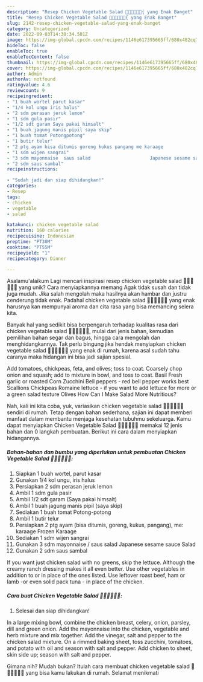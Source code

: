 ```yaml
---
description: "Resep Chicken Vegetable Salad 🍗🍗🍗🥗🥗🥗{ yang Enak Banget"
title: "Resep Chicken Vegetable Salad 🍗🍗🍗🥗🥗🥗{ yang Enak Banget"
slug: 2142-resep-chicken-vegetable-salad-yang-enak-banget
category: Uncategorized
date: 2022-09-03T14:30:34.501Z
image: https://img-global.cpcdn.com/recipes/1146e617395665ff/680x482cq70/chicken-vegetable-salad-foto-resep-utama.jpg
hideToc: false
enableToc: true
enableTocContent: false
thumbnail: https://img-global.cpcdn.com/recipes/1146e617395665ff/680x482cq70/chicken-vegetable-salad-foto-resep-utama.jpg
cover: https://img-global.cpcdn.com/recipes/1146e617395665ff/680x482cq70/chicken-vegetable-salad-foto-resep-utama.jpg
author: Admin
authorAv: notfound
ratingvalue: 4.6
reviewcount: 9
recipeingredient:
- "1 buah wortel parut kasar"
- "1/4 kol ungu iris halus"
- "2 sdm perasan jeruk lemon"
- "1 sdm gula pasir"
- "1/2 sdt garam Saya pakai himsalt"
- "1 buah jagung manis pipil saya skip"
- "1 buah tomat Potongpotong"
- "1 butir telur"
- "2 ptg ayam bisa ditumis goreng kukus pangang me karaage                      Frozen Karaage"
- "1 sdm wijen sangrai"
- "3 sdm mayonnaise  saus salad                      Japanese sesame sauce Salad"
- "2 sdm saus sambal"
recipeinstructions:

- "Sudah jadi dan siap dihidangkan!"
categories:
- Resep
tags:
- chicken
- vegetable
- salad

katakunci: chicken vegetable salad 
nutrition: 160 calories
recipecuisine: Indonesian
preptime: "PT30M"
cooktime: "PT55M"
recipeyield: "1"
recipecategory: Dinner

---
```



Asalamu'alaikum Lagi mencari inspirasi resep chicken vegetable salad 🍗🍗🍗🥗🥗🥗 yang unik? Cara menyiapkannya memang Agak tidak susah dan tidak juga mudah. Jika salah mengolah maka hasilnya akan hambar dan justru cenderung tidak enak. Padahal chicken vegetable salad 🍗🍗🍗🥗🥗🥗 yang enak harusnya kan mempunyai aroma dan cita rasa yang bisa memancing selera kita.


Banyak hal yang sedikit bisa berpengaruh terhadap kualitas rasa dari chicken vegetable salad 🍗🍗🍗🥗🥗🥗, mulai dari jenis bahan, kemudian pemilihan bahan segar dan bagus, hingga cara mengolah dan menghidangkannya. Tak perlu bingung jika hendak menyiapkan chicken vegetable salad 🍗🍗🍗🥗🥗🥗 yang enak di rumah, karena asal sudah tahu caranya maka hidangan ini bisa jadi sajian spesial.

Add tomatoes, chickpeas, feta, and olives; toss to coat. Coarsely chop onion and squash; add to mixture in bowl, and toss to coat. Basil Fresh garlic or roasted Corn Zucchini Bell peppers - red bell pepper works best Scallions Chickpeas Romaine lettuce - if you want to add lettuce for more or a green salad texture Olives How Can I Make Salad More Nutritious?


Nah, kali ini kita coba, yuk, variasikan chicken vegetable salad 🍗🍗🍗🥗🥗🥗 sendiri di rumah. Tetap dengan bahan sederhana, sajian ini dapat memberi manfaat dalam membantu menjaga kesehatan tubuhmu sekeluarga. Kamu dapat menyiapkan Chicken Vegetable Salad 🍗🍗🍗🥗🥗🥗 memakai 12 jenis bahan dan 0 langkah pembuatan. Berikut ini cara dalam menyiapkan hidangannya.

<!--inarticleads1-->

##### Bahan-bahan dan bumbu yang diperlukan untuk pembuatan Chicken Vegetable Salad 🍗🍗🍗🥗🥗🥗:

1. Siapkan 1 buah wortel, parut kasar
1. Gunakan 1/4 kol ungu, iris halus
1. Persiapkan 2 sdm perasan jeruk lemon
1. Ambil 1 sdm gula pasir
1. Ambil 1/2 sdt garam (Saya pakai himsalt)
1. Ambil 1 buah jagung manis pipil (saya skip)
1. Sediakan 1 buah tomat Potong-potong
1. Ambil 1 butir telur
1. Persiapkan 2 ptg ayam (bisa ditumis, goreng, kukus, pangang), me: karaage                      Frozen Karaage
1. Sediakan 1 sdm wijen sangrai
1. Gunakan 3 sdm mayonnaise / saus salad                      Japanese sesame sauce Salad
1. Gunakan 2 sdm saus sambal


If you want just chicken salad with no greens, skip the lettuce. Although the creamy ranch dressing makes it all even better. Use other vegetables in addition to or in place of the ones listed. Use leftover roast beef, ham or lamb -or even solid pack tuna - in place of the chicken. 

<!--inarticleads2-->

##### Cara buat Chicken Vegetable Salad 🍗🍗🍗🥗🥗🥗:


1. Selesai dan siap dihidangkan!

In a large mixing bowl, combine the chicken breast, celery, onion, parsley, dill and green onion. Add the mayonnaise into the chicken, vegetable and herb mixture and mix together. Add the vinegar, salt and pepper to the chicken salad mixture. On a rimmed baking sheet, toss zucchini, tomatoes, and potato with oil and season with salt and pepper. Add chicken to sheet, skin side up; season with salt and pepper. 

Gimana nih? Mudah bukan? Itulah cara membuat chicken vegetable salad 🍗🍗🍗🥗🥗🥗 yang bisa kamu lakukan di rumah. Selamat menikmati
